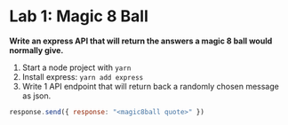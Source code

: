 
# Lab 1: Magic 8 Ball

**Write an express API that will return the answers a magic 8 ball would normally give.**

1. Start a node project with `yarn`
2. Install express: `yarn add express`
3. Write 1 API endpoint that will return back a randomly chosen message as json.
```javascript
response.send({ response: "<magic8ball quote>" })
```
